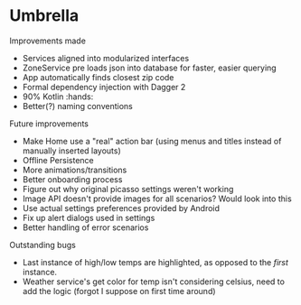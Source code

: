 # Umbrella
Improvements made
- Services aligned into modularized interfaces
- ZoneService pre loads json into database for faster, easier querying
- App automatically finds closest zip code
- Formal dependency injection with Dagger 2
- 90% Kotlin :hands:
- Better(?) naming conventions

Future improvements
- Make Home use a "real" action bar (using menus and titles instead of manually inserted layouts)
- Offline Persistence
- More animations/transitions
- Better onboarding process
- Figure out why original picasso settings weren't working
- Image API doesn't provide images for all scenarios? Would look into this
- Use actual settings preferences provided by Android 
- Fix up alert dialogs used in settings
- Better handling of error scenarios

Outstanding bugs
- Last instance of high/low temps are highlighted, as opposed to the _first_ instance.
- Weather service's get color for temp isn't considering celsius, need to add the logic (forgot I suppose on first time around)
